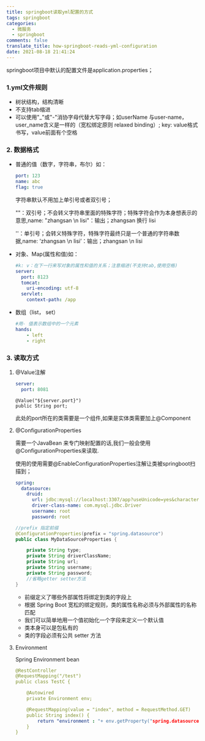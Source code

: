 ```yaml
---
title: springboot读取yml配置的方式
tags: springboot
categories:
  - 微服务
  - springboot
comments: false
translate_title: how-springboot-reads-yml-configuration
date: 2021-08-18 21:41:24
---
```

springboot项目中默认的配置文件是application.properties；
### 1.yml文件规则
- 树状结构，结构清晰
- 不支持tab缩进
- 可以使用"_"或"-"消协字母代替大写字母；如userName 与user-name， user_name含义是一样的（宽松绑定原则 relaxed binding）; key: value格式书写，value前面有个空格

### 2. 数据格式
- 普通的值（数字，字符串，布尔）如：
    ```yaml
    port: 123      
    name: abc      
    flag: true
    ```
    字符串默认不用加上单引号或者双引号；
  
    ""：双引号；不会转义字符串里面的特殊字符；特殊字符会作为本身想表示的意思,name: "zhangsan \n lisi"：输出；zhangsan 换行 lisi
  
    ''：单引号；会转义特殊字符，特殊字符最终只是一个普通的字符串数据,name: ‘zhangsan \n lisi’：输出；zhangsan \n lisi
- 对象、Map(属性和值)如：
    ```yaml
    #k: v：在下一行来写对象的属性和值的关系；注意缩进(不支持tab,使用空格)
    server:
      port: 8123
      tomcat:
        uri-encoding: utf-8
      servlet:
        context-path: /app
    ```
  
- 数组（list， set）
    ```yaml
    #用- 值表示数组中的一个元素
    hands:
        - left
        - right
    ```
  
### 3. 读取方式
1. @Value注解
    ```yaml
    server:
      port: 8081
    ```
    ```text
    @Value("${server.port}")
    public String port;
    ```
    此处的port所在的类需要是一个组件,如果是实体类需要加上@Component
   

2. @ConfigurationProperties
   
   需要一个JavaBean 来专门映射配置的话,我们一般会使用@ConfigurationProperties来读取.
   
   使用的使用需要@EnableConfigurationProperties注解让类被springboot扫描到；
    ```yaml
    spring:
      datasource:
        druid:
          url: jdbc:mysql://localhost:3307/app?useUnicode=yes&characterEncoding=UTF-8&useSSL=false&serverTimezone=GMT%2B8&useLegacyDatetimeCode=false
          driver-class-name: com.mysql.jdbc.Driver
          username: root
          password: root
    ```
    ```java
    //prefix 指定前缀
    @ConfigurationProperties(prefix = "spring.datasource")
    public class MyDataSourceProperties {
    
        private String type;
        private String driverClassName;
        private String url;
        private String username;
        private String password;
        //省略getter setter方法
    }
    ```
   - 前缀定义了哪些外部属性将绑定到类的字段上
   - 根据 Spring Boot 宽松的绑定规则，类的属性名称必须与外部属性的名称匹配
   - 我们可以简单地用一个值初始化一个字段来定义一个默认值
   - 类本身可以是包私有的
   - 类的字段必须有公共 setter 方法
    

   
3. Environment
   
   Spring Environment bean
    ```yaml
    @RestController
    @RequestMapping("/test")
    public class TestC {
    
        @Autowired
        private Environment env;
    
        @RequestMapping(value = "index", method = RequestMethod.GET)
        public String index() {
            return "environment : "+ env.getProperty("spring.datasource.druid.url");
        }
    }
    ```